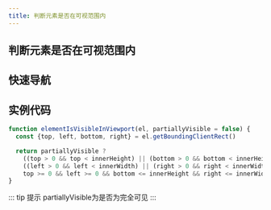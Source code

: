 ```yaml
---
title: 判断元素是否在可视范围内
---
```


## 判断元素是否在可视范围内

## 快速导航

<TOC />

## 实例代码

```javascript
function elementIsVisibleInViewport(el, partiallyVisible = false) {
  const {top, left, bottom, right} = el.getBoundingClientRect()

  return partiallyVisible ?
    ((top > 0 && top < innerHeight) || (bottom > 0 && bottom < innerHeight)) &&
    ((left > 0 && left < innerWidth) || (right > 0 && right < innerWidth)) :
    top >= 0 && left >= 0 && bottom <= innerHeight && right <= innerWidth
}
```
::: tip 提示
partiallyVisible为是否为完全可见
:::

<footer-FooterLink :isShareLink="true" :isDaShang="true" />
<footer-FeedBack />